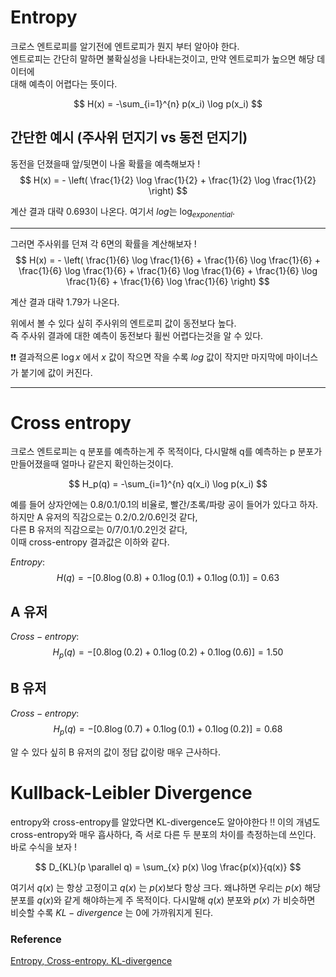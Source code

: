 # Entropy
크로스 엔트로피를 알기전에 엔트로피가 뭔지 부터 알아야 한다.   
엔트로피는 간단히 말하면 불확실성을 나타내는것이고, 만약 엔트로피가 높으면 해당 데이터에   
대해 예측이 어렵다는 뜻이다.   

$$
H(x) = -\sum_{i=1}^{n} p(x_i) \log p(x_i)
$$

## 간단한 예시 (주사위 던지기 vs 동전 던지기)
동전을 던졌을때 앞/뒷면이 나올 확률을 예측해보자 !  
$$ 
H(x) = - \left( \frac{1}{2} \log \frac{1}{2} + \frac{1}{2} \log \frac{1}{2} \right)
$$

계산 결과 대략 0.693이 나온다. 여기서 $log$는 $\log_{exponential}$.   

---

그러면 주사위를 던져 각 6면의 확률을 계산해보자 !  
$$ H(x) = - \left( \frac{1}{6} \log \frac{1}{6} + \frac{1}{6} \log \frac{1}{6} + \frac{1}{6} \log \frac{1}{6} + \frac{1}{6} \log \frac{1}{6} + \frac{1}{6} \log \frac{1}{6} + \frac{1}{6} \log \frac{1}{6} \right)
$$
 
계산 결과 대략 1.79가 나온다.   

위에서 볼 수 있다 싶히 주사위의 엔트로피 값이 동전보다 높다.   
즉 주사위 결과에 대한 예측이 동전보다 휠씬 어렵다는것을 알 수 있다.   

❗❗ 결과적으론 $\log x$ 에서 $x$ 값이 작으면 작을 수록 $log$ 값이 작지만 마지막에 마이너스가 붙기에 값이 커진다.

---

# Cross entropy
크로스 엔트로피는 q 분포를 예측하는게 주 목적이다, 다시말해 q를 예측하는 p 분포가 만들어졌을때 얼마나 같은지 확인하는것이다.    

$$
H_p(q) = -\sum_{i=1}^{n} q(x_i) \log p(x_i)
$$

예를 들어 상자안에는 0.8/0.1/0.1의 비율로, 빨간/초록/파랑 공이 들어가 있다고 하자.   
하지만 A 유저의 직감으로는 0.2/0.2/0.6인것 같다,   
다른 B 유저의 직감으로는 0/7/0.1/0.2인것 같다,   
이때 cross-entropy 결과값은 이하와 같다.

$Entropy :$
$$
H(q) = -[0.8 \log(0.8) + 0.1 \log(0.1) + 0.1 \log(0.1)] = 0.63
$$

## A 유저
$Cross-entropy :$
$$
H_p(q) = -[0.8 \log(0.2) + 0.1 \log(0.2) + 0.1 \log(0.6)] = 1.50
$$

## B 유저
$Cross-entropy :$
$$
H_p(q) = -[0.8 \log(0.7) + 0.1 \log(0.1) + 0.1 \log(0.2)] = 0.68
$$

알 수 있다 싶히 B 유저의 값이 정답 값이랑 매우 근사하다.

# Kullback-Leibler Divergence
entropy와 cross-entropy를 알았다면 KL-divergence도 알아야한다 !!
이의 개념도 cross-entropy와 매우 흡사하다, 즉 서로 다른 두 분포의 차이를 측정하는데 쓰인다.   
바로 수식을 보자 !   

$$
D_{KL}(p \parallel q) = \sum_{x} p(x) \log \frac{p(x)}{q(x)}
$$

여기서 $q(x)$ 는 항상 고정이고 $q(x)$ 는 $p(x)$보다 항상 크다. 왜냐하면 우리는 $p(x)$ 해당 분포를 $q(x)$와 같게 해야하는게 주 목적이다. 다시말해 $q(x)$ 분포와 $p(x)$ 가 비슷하면 비슷할 수록 $KL-divergence$ 는 0에 가까워지게 된다.


### Reference
[Entropy, Cross-entropy. KL-divergence](https://velog.io/@rcchun/%EB%A8%B8%EC%8B%A0%EB%9F%AC%EB%8B%9D-%ED%81%AC%EB%A1%9C%EC%8A%A4-%EC%97%94%ED%8A%B8%EB%A1%9C%ED%94%BCcross-entropy)